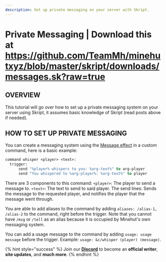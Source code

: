 ```yaml
---
description: Set up private messaging on your server with Skript.
---
```


# Private Messaging | Download this at https://github.com/TeamMh/minehutxyz/blob/master/skript/downloads/messages.sk?raw=true

## OVERVIEW

This tutorial will go over how to set up a private messaging system on your server using Skript, it assumes basic knowledge of Skript (read posts above if needed).

## HOW TO SET UP PRIVATE MESSAGING

You can create a messaging system using the [Message effect](https://skripthub.net/docs/?id=1130) in a custom command, here is a basic example:

```vb
command whisper <player> <text>:
  trigger:
      send "%player% whispers to you: %arg-text%" to arg-player
      send "You whispered to %arg-player%: %arg-text%" to player
```

There are 3 components to this command:
`<player>`: The player to send a message to.
`<text>`: The text to send to said player.
The send lines: Sends the message to the requested player, and notifies the player that the message went through.

You are able to add aliases to the command by adding `aliases: /alias-1, /alias-2` to the command, right before the trigger.
Note that you cannot have `/msg` or `/tell` as an alias because it is occupied by Minehut's own messaging system.

You can add a usage message to the command by adding `usage: usage message` before the trigger. Example: `usage: &c/whisper (player) (message)`.

{% hint style="success" %}
Join our **[Discord](https://discord.gg/TYhH5bK)** to become an **official writer**, **site updates**, and **much more**.
{% endhint %}

